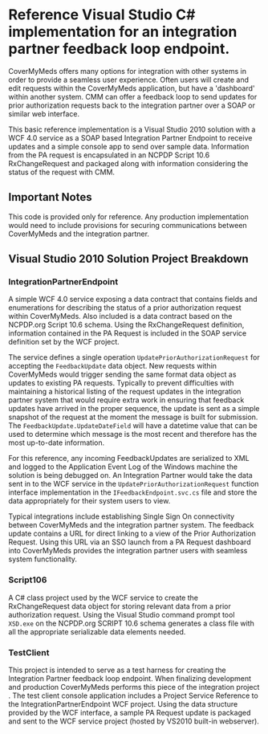 # Reference Visual Studio C# implementation for an integration partner feedback loop endpoint.
CoverMyMeds offers many options for integration with other systems in order to provide a seamless user experience. Often users will create and edit requests within the CoverMyMeds application, but have a 'dashboard' within another system. CMM can offer a feedback loop to send updates for prior authorization requests back to the integration partner over a SOAP or similar web interface. 

This basic reference implementation is a Visual Studio 2010 solution with a WCF 4.0 service as a SOAP based Integration Partner Endpoint to receive updates and a simple console app to send over sample data. Information from the PA request is encapsulated in an NCPDP Script 10.6 RxChangeRequest and packaged along with information considering the status of the request with CMM.

## Important Notes
This code is provided only for reference. Any production implementation would need to include provisions for securing communications between CoverMyMeds and the integration partner.
## Visual Studio 2010 Solution Project Breakdown
### IntegrationPartnerEndpoint
A simple WCF 4.0 service exposing a data contract that contains fields and enumerations for describing the status of a prior authorization request within CoverMyMeds. Also included is a data contract based on the NCPDP.org Script 10.6 schema. Using the RxChangeRequest definition, information contained in the PA Request is included in the SOAP service definition set by the WCF project.

The service defines a single operation `UpdatePriorAuthorizationRequest` for accepting the `FeedbackUpdate` data object. New requests within CoverMyMeds would trigger sending the same format data object as updates to existing PA requests. Typically to prevent difficulties with maintaining a historical listing of the request updates in the integration partner system that would require extra work in ensuring that feedback updates have arrived in the proper sequence, the update is sent as a simple snapshot of the request at the moment the message is built for submission. The `FeedbackUpdate.UpdateDateField` will have a datetime value that can be used to determine which message is the most recent and therefore has the most up-to-date information.

For this reference, any incoming FeedbackUpdates are serialized to XML and logged to the Application Event Log of the Windows machine the solution is being debugged on. An Integration Partner would take the data sent in to the WCF service in the `UpdatePriorAuthorizationRequest` function interface implementation in the `IFeedbackEndpoint.svc.cs` file and store the data appropriately for their system users to view.

Typical integrations include establishing Single Sign On connectivity between CoverMyMeds and the integration partner system. The feedback update contains a URL for direct linking to a view of the Prior Authorization Request. Using this URL via an SSO launch from a PA Request dashboard into CoverMyMeds provides the integration partner users with seamless system functionality.
### Script106
A C# class project used by the WCF service to create the RxChangeRequest data object for storing relevant data from a prior authorization request. Using the Visual Studio command prompt tool `XSD.exe` on the NCPDP.org SCRIPT 10.6 schema generates a class file with all the appropriate serializable data elements needed.
### TestClient
This project is intended to serve as a test harness for creating the Integration Partner feedback loop endpoint. When finalizing development and production CoverMyMeds performs this piece of the integration project . The test client console application includes a Project Service Reference to the IntegrationPartnerEndpoint WCF project. Using the data structure provided by the WCF interface, a sample PA Request update is packaged and sent to the WCF service project (hosted by VS2010 built-in webserver). 